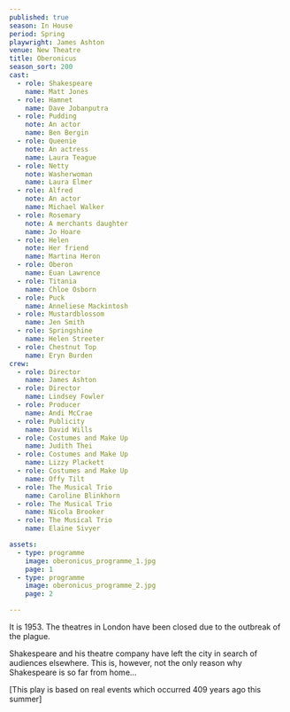 ```yaml
---
published: true
season: In House
period: Spring
playwright: James Ashton
venue: New Theatre
title: Oberonicus
season_sort: 200
cast:
  - role: Shakespeare
    name: Matt Jones
  - role: Hamnet
    name: Dave Jobanputra
  - role: Pudding
    note: An actor
    name: Ben Bergin
  - role: Queenie
    note: An actress
    name: Laura Teague
  - role: Netty
    note: Washerwoman
    name: Laura Elmer
  - role: Alfred
    note: An actor
    name: Michael Walker
  - role: Rosemary
    note: A merchants daughter
    name: Jo Hoare
  - role: Helen
    note: Her friend
    name: Martina Heron
  - role: Oberon
    name: Euan Lawrence
  - role: Titania
    name: Chloe Osborn
  - role: Puck
    name: Anneliese Mackintosh
  - role: Mustardblossom
    name: Jen Smith
  - role: Springshine
    name: Helen Streeter
  - role: Chestnut Top
    name: Eryn Burden
crew:
  - role: Director
    name: James Ashton
  - role: Director
    name: Lindsey Fowler
  - role: Producer
    name: Andi McCrae
  - role: Publicity
    name: David Wills
  - role: Costumes and Make Up
    name: Judith Thei
  - role: Costumes and Make Up
    name: Lizzy Plackett
  - role: Costumes and Make Up
    name: Offy Tilt
  - role: The Musical Trio
    name: Caroline Blinkhorn
  - role: The Musical Trio
    name: Nicola Brooker
  - role: The Musical Trio
    name: Elaine Sivyer

assets:
  - type: programme
    image: oberonicus_programme_1.jpg
    page: 1
  - type: programme
    image: oberonicus_programme_2.jpg
    page: 2

---
```


It is 1953. The theatres in London have been closed due to the outbreak of the plague.

Shakespeare and his theatre company have left the city in search of audiences elsewhere. This is, however, not the only reason why Shakespeare is so far from home...

[This play is based on real events which occurred 409 years ago this summer]
